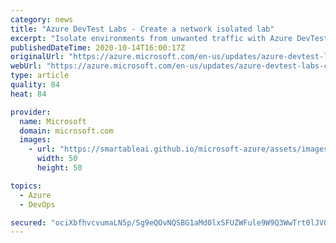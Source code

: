 ```yaml
---
category: news
title: "Azure DevTest Labs - Create a network isolated lab"
excerpt: "Isolate environments from unwanted traffic with Azure DevTest Labs."
publishedDateTime: 2020-10-14T16:00:17Z
originalUrl: "https://azure.microsoft.com/en-us/updates/azure-devtest-labs-create-a-network-isolated-lab/"
webUrl: "https://azure.microsoft.com/en-us/updates/azure-devtest-labs-create-a-network-isolated-lab/"
type: article
quality: 84
heat: 84

provider:
  name: Microsoft
  domain: microsoft.com
  images:
    - url: "https://smartableai.github.io/microsoft-azure/assets/images/organizations/microsoft.com-50x50.jpg"
      width: 50
      height: 50

topics:
  - Azure
  - DevOps

secured: "ociXbfhvcvumaLN5p/Sg9eQOvNQSBG1aMd0lxSFUZWFule9W9Q3WwTrt0lJVQy1wVe877heKnVZB6MS9C44/O7WIpr27FHeEZ02Y8prbodDFl69xEC0WLhVh+AZiXEB96ZUjt1vFno0iDLsGf19GrwOuqR1ngcGIYpXqMyGIQrlxdTfRohFnbJLs2NTqXTi5J3x/ePp1s+JdEPXAIB/HUVeM/dv7kjTgdsAx/3Z+kXFflPwBgzxrqmQF636xwz0GY7w94qzeaEQWyM//2pJ30fsZ42YZDgLoOzs3FXi9spq1WTi78UnXEfjz7oGak8tlUjJc48mBpPxEcFjPJ+/hfQE3fVVatq5oK+TVtn9U0LA=;Azdk9jjvRCr2jHFrXmfTJw=="
---
```



